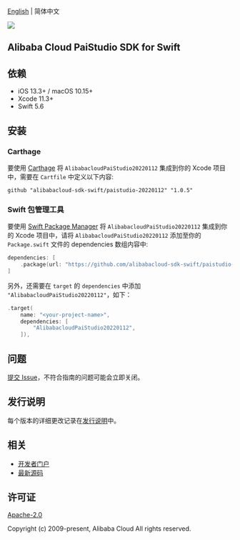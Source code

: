 [English](README.md) | 简体中文

![](https://aliyunsdk-pages.alicdn.com/icons/AlibabaCloud.svg)

## Alibaba Cloud PaiStudio SDK for Swift

## 依赖

- iOS 13.3+ / macOS 10.15+
- Xcode 11.3+
- Swift 5.6

## 安装

### Carthage

要使用 [Carthage](https://github.com/Carthage/Carthage) 将 `AlibabacloudPaiStudio20220112` 集成到你的 Xcode 项目中，需要在 `Cartfile` 中定义以下内容:

```ogdl
github "alibabacloud-sdk-swift/paistudio-20220112" "1.0.5"
```

### Swift 包管理工具

要使用 [Swift Package Manager](https://swift.org/package-manager/) 将 `AlibabacloudPaiStudio20220112` 集成到你的 Xcode 项目中，请将 `AlibabacloudPaiStudio20220112` 添加至你的 `Package.swift` 文件的 dependencies 数组内容中:

```swift
dependencies: [
    .package(url: "https://github.com/alibabacloud-sdk-swift/paistudio-20220112.git", from: "1.0.5")
]
```

另外，还需要在 `target` 的 `dependencies` 中添加 `"AlibabacloudPaiStudio20220112"`，如下：

```swift
.target(
    name: "<your-project-name>",
    dependencies: [
        "AlibabacloudPaiStudio20220112",
    ]),
```

## 问题

[提交 Issue](https://github.com/alibabacloud-sdk-swift/paistudio-20220112/issues/new)，不符合指南的问题可能会立即关闭。

## 发行说明

每个版本的详细更改记录在[发行说明](./ChangeLog.txt)中。

## 相关

* [开发者门户](https://next.api.aliyun.com/home)
* [最新源码](https://github.com/alibabacloud-sdk-swift/paistudio-20220112)

## 许可证

[Apache-2.0](http://www.apache.org/licenses/LICENSE-2.0)

Copyright (c) 2009-present, Alibaba Cloud All rights reserved.
